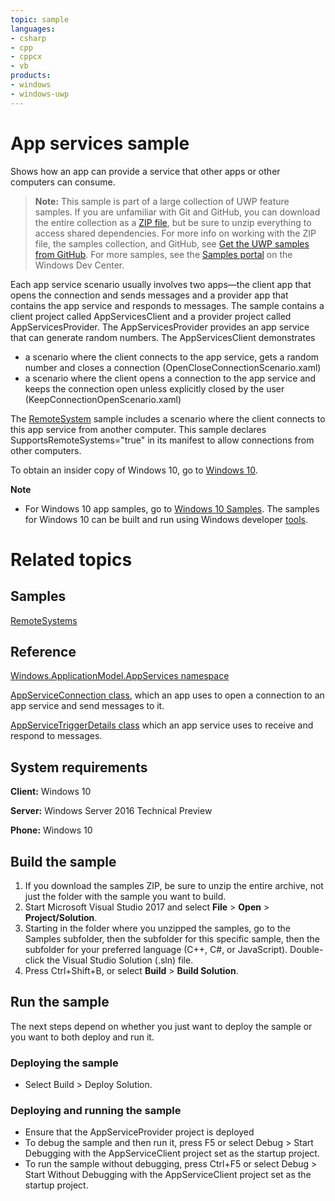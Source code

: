 ```yaml
---
topic: sample
languages:
- csharp
- cpp
- cppcx
- vb
products:
- windows
- windows-uwp
---
```


<!---
  category: DeepLinksAndAppToAppCommunication
  samplefwlink: http://go.microsoft.com/fwlink/p/?LinkId=620489
--->

# App services sample

Shows how an app can provide a service that other apps or other computers can consume.

> **Note:** This sample is part of a large collection of UWP feature samples. 
> If you are unfamiliar with Git and GitHub, you can download the entire collection as a 
> [ZIP file](https://github.com/Microsoft/Windows-universal-samples/archive/master.zip), but be 
> sure to unzip everything to access shared dependencies. For more info on working with the ZIP file, 
> the samples collection, and GitHub, see [Get the UWP samples from GitHub](https://aka.ms/ovu2uq). 
> For more samples, see the [Samples portal](https://aka.ms/winsamples) on the Windows Dev Center. 

Each app service scenario usually involves two apps—the client app that opens the connection and sends messages and a provider app that contains the app service and responds to messages. The sample contains a client project called AppServicesClient and a provider project called AppServicesProvider. The AppServicesProvider provides an app service that can generate random numbers. The AppServicesClient demonstrates
- a scenario where the client connects to the app service, gets a random number and closes a connection (OpenCloseConnectionScenario.xaml) 
- a scenario where the client opens a connection to the app service and keeps the connection open unless explicitly closed by the user (KeepConnectionOpenScenario.xaml)

The [RemoteSystem](/Samples/RemoteSystem) sample includes a scenario where
the client connects to this app service from another computer.
This sample declares
SupportsRemoteSystems="true" in its manifest to allow connections from other computers.

To obtain an insider copy of Windows 10, go to [Windows 10](http://insider.windows.com). 

**Note**
- For Windows 10 app samples, go to  [Windows 10 Samples](https://github.com/Microsoft/Windows-universal-samples). The samples for Windows 10 can be built and run using Windows developer [tools](https://developer.windows.com).

# Related topics

## Samples

[RemoteSystems](/Samples/RemoteSystems)

## Reference

[Windows.ApplicationModel.AppServices namespace](https://msdn.microsoft.com/library/windows.applicationmodel.appservice.aspx)

[AppServiceConnection class](https://msdn.microsoft.com/library/windows.applicationmodel.appservice.appserviceconnection.aspx),
which an app uses to open a connection to an app service and send messages to it.

[AppServiceTriggerDetails class](https://msdn.microsoft.com/library/windows.applicationmodel.appservice.appservicetriggerdetails.aspx)
which an app service uses to receive and respond to messages.

## System requirements

**Client:** Windows 10

**Server:** Windows Server 2016 Technical Preview

**Phone:** Windows 10

## Build the sample

1. If you download the samples ZIP, be sure to unzip the entire archive, not just the folder with the sample you want to build. 
2. Start Microsoft Visual Studio 2017 and select **File** \> **Open** \> **Project/Solution**.
3. Starting in the folder where you unzipped the samples, go to the Samples subfolder, then the subfolder for this specific sample, then the subfolder for your preferred language (C++, C#, or JavaScript). Double-click the Visual Studio Solution (.sln) file.
4. Press Ctrl+Shift+B, or select **Build** \> **Build Solution**.

## Run the sample

The next steps depend on whether you just want to deploy the sample or you want to both deploy and run it.

### Deploying the sample

- Select Build > Deploy Solution. 

### Deploying and running the sample

- Ensure that the AppServiceProvider project is deployed 
- To debug the sample and then run it, press F5 or select Debug >  Start Debugging with the AppServiceClient project set as the startup project. 
- To run the sample without debugging, press Ctrl+F5 or select Debug > Start Without Debugging with the AppServiceClient project set as the startup project. 
